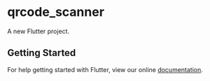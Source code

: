 # qrcode_scanner

A new Flutter project.

## Getting Started

For help getting started with Flutter, view our online
[documentation](https://flutter.io/).
